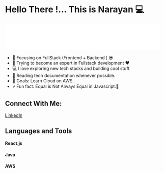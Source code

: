 <h1>Hello There !... This is Narayan 💻</h1>
<img alt="Narayana" src="https://github.com/Narayana-dev-ai/Narayana-dev-ai/blob/main/textAnimation.svg" />
<br>

  
<ul>
  <li>🔭 Focusing on FullStack (Frontend + Backend ).😎</li>
  <li>🌱 Trying to become an expert in Fullstack development ❤</li>
  <li>💻 I love exploring new tech stacks and building cool stuff.</li>
  <li>📰 Reading tech documentation whenever possible.</li>
  <li>🥅 Goals: Learn Cloud on AWS.</li>
  <li>⚡ Fun fact: Equal is Not Always Equal in Javascript.🤣</li>
</ul>


<h2>Connect With Me: </h2>
<a href="https://www.linkedin.com/in/narayanareddy-lakkireddy-841057196" target="_blank">LinkedIn</a>


<h2>Languages and Tools</h2>
<h4>React.js</h4> <h4>Java</h4> <h4>AWS</h4> 
